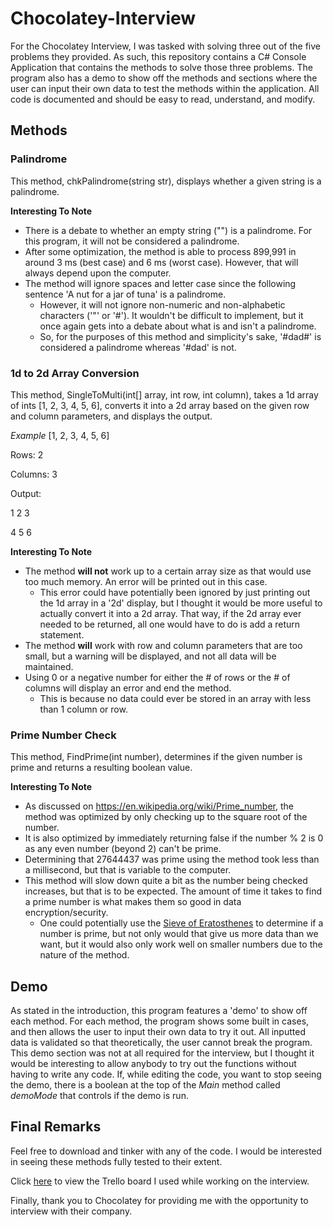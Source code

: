 # Chocolatey-Interview
For the Chocolatey Interview, I was tasked with solving three out of the five problems they provided. As such, this repository contains a C# Console Application that contains the methods to solve those three problems. The program also has a demo to show off the methods and sections where the user can input their own data to test the methods within the application. All code is documented and should be easy to read, understand, and modify.

## Methods
### Palindrome
This method, chkPalindrome(string str), displays whether a given string is a palindrome.

**Interesting To Note**

* There is a debate to whether an empty string ("") is a palindrome. For this program, it will not be considered a palindrome.
* After some optimization, the method is able to process 899,991 in around 3 ms (best case) and 6 ms (worst case). However, that will always depend upon the computer.
* The method will ignore spaces and letter case since the following sentence 'A nut for a jar of tuna' is a palindrome.
  * However, it will not ignore non-numeric and non-alphabetic characters ('"' or '#'). It wouldn't be difficult to implement, but it once again gets into a debate about what is and isn't a palindrome.
  * So, for the purposes of this method and simplicity's sake, '#dad#' is considered a palindrome whereas '#dad' is not.


### 1d to 2d Array Conversion
This method, SingleToMulti(int[] array, int row, int column), takes a 1d array of ints [1, 2, 3, 4, 5, 6], converts it into a 2d array based on the given row and column parameters, and displays the output.

*Example*
[1, 2, 3, 4, 5, 6]

Rows: 2

Columns: 3

Output:

1 2 3

4 5 6

**Interesting To Note**

* The method **will not** work up to a certain array size as that would use too much memory. An error will be printed out in this case.
  * This error could have potentially been ignored by just printing out the 1d array in a '2d' display, but I thought it would be more useful to actually convert it into a 2d array. That way, if the 2d array ever needed to be returned, all one would have to do is add a return statement.
* The method **will** work with row and column parameters that are too small, but a warning will be displayed, and not all data will be maintained.
* Using 0 or a negative number for either the # of rows or the # of columns will display an error and end the method.
  * This is because no data could ever be stored in an array with less than 1 column or row.

### Prime Number Check
This method, FindPrime(int number), determines if the given number is prime and returns a resulting boolean value.

**Interesting To Note**

* As discussed on https://en.wikipedia.org/wiki/Prime_number, the method was optimized by only checking up to the square root of the number.
* It is also optimized by immediately returning false if the number % 2 is 0 as any even number (beyond 2) can't be prime.
* Determining that 27644437 was prime using the method took less than a millisecond, but that is variable to the computer.
* This method will slow down quite a bit as the number being checked increases, but that is to be expected. The amount of time it takes to find a prime number is what makes them so good in data encryption/security.
  * One could potentially use the [Sieve of Eratosthenes](https://en.wikipedia.org/wiki/Sieve_of_Eratosthenes) to determine if a number is prime, but not only would that give us more data than we want, but it would also only work well on smaller numbers due to the nature of the method.
  
## Demo
As stated in the introduction, this program features a 'demo' to show off each method. For each method, the program shows some built in cases, and then allows the user to input their own data to try it out. All inputted data is validated so that theoretically, the user cannot break the program. This demo section was not at all required for the interview, but I thought it would be interesting to allow anybody to try out the functions without having to write any code. If, while editing the code, you want to stop seeing the demo, there is a boolean at the top of the *Main* method called *demoMode* that controls if the demo is run.

## Final Remarks
Feel free to download and tinker with any of the code. I would be interested in seeing these methods fully tested to their extent.

Click [here](https://trello.com/b/2K1Fybrj) to view the Trello board I used while working on the interview.

Finally, thank you to Chocolatey for providing me with the opportunity to interview with their company.
